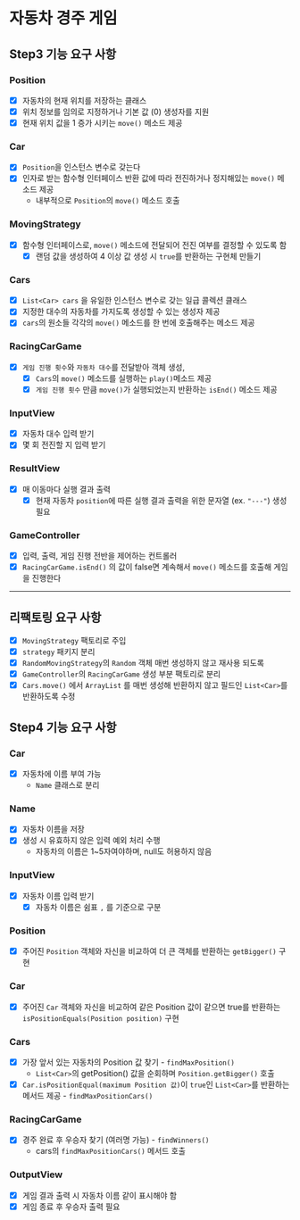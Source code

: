 # 자동차 경주 게임
## Step3 기능 요구 사항
### Position
- [x] 자동차의 현재 위치를 저장하는 클래스
- [x] 위치 정보를 임의로 지정하거나 기본 값 (0) 생성자를 지원
- [x] 현재 위치 값을 1 증가 시키는 `move()` 메소드 제공
### Car
- [x] `Position`을 인스턴스 변수로 갖는다
- [x] 인자로 받는 함수형 인터페이스 반환 값에 따라 전진하거나 정지해있는 `move()` 메소드 제공
  - 내부적으로 `Position`의 `move()` 메소드 호출
### MovingStrategy
- [x] 함수형 인터페이스로, `move()` 메소드에 전달되어 전진 여부를 결정할 수 있도록 함
  - [x] 랜덤 값을 생성하여 4 이상 값 생성 시 `true`를 반환하는 구현체 만들기
### Cars
- [x] `List<Car> cars` 을 유일한 인스턴스 변수로 갖는 일급 콜렉션 클래스
- [x] 지정한 대수의 자동차를 가지도록 생성할 수 있는 생성자 제공
- [x] `cars`의 원소들 각각의 `move()` 메소드를 한 번에 호출해주는 메소드 제공
### RacingCarGame
- [x] `게임 진행 횟수`와 `자동차 대수`를 전달받아 객체 생성,
  - [x] `Cars`의 `move()` 메소드를 실행하는 `play()`메소드 제공
  - [x] `게임 진행 횟수` 만큼 `move()`가 실행되었는지 반환하는 `isEnd()` 메소드 제공
### InputView
- [x] 자동차 대수 입력 받기
- [x] 몇 회 전진할 지 입력 받기
### ResultView
- [x] 매 이동마다 실행 결과 출력
  - [x] 현재 자동차 `position`에 따른 실행 결과 출력을 위한 문자열 (ex. `"---"`) 생성 필요
### GameController
- [x] 입력, 출력, 게임 진행 전반을 제어하는 컨트롤러
- [x] `RacingCarGame.isEnd()` 의 값이 false면 계속해서 `move()` 메소드를 호출해 게임을 진행한다

---

## 리팩토링 요구 사항
- [x] `MovingStrategy` 팩토리로 주입
- [x] `strategy` 패키지 분리
- [x] `RandomMovingStrategy`의 `Random` 객체 매번 생성하지 않고 재사용 되도록
- [x] `GameController`의 `RacingCarGame` 생성 부분 팩토리로 분리
- [x] `Cars.move()` 에서 `ArrayList` 를 매번 생성해 반환하지 않고 필드인 `List<Car>`를 반환하도록 수정

## Step4 기능 요구 사항
### Car
- [x] 자동차에 이름 부여 가능
  - `Name` 클래스로 분리
### Name
- [x] 자동차 이름을 저장
- [x] 생성 시 유효하지 않은 입력 예외 처리 수행
  - 자동차의 이름은 1~5자여야하며, null도 허용하지 않음
### InputView
- [x] 자동차 이름 입력 받기
  - [x] 자동차 이름은 쉼표 `,` 를 기준으로 구분
### Position
- [x] 주어진 `Position` 객체와 자신을 비교하여 더 큰 객체를 반환하는 `getBigger()` 구현
### Car
- [x] 주어진 `Car` 객체와 자신을 비교하여 같은 Position 값이 같으면 true를 반환하는 `isPositionEquals(Position position)` 구현
### Cars
- [x] 가장 앞서 있는 자동차의 Position 값 찾기 - `findMaxPosition()`
  - `List<Car>`의 getPosition() 값을 순회하며 `Position.getBigger()` 호출
- [x] `Car.isPositionEqual(maximum Position 값)`이 `true`인 `List<Car>`를 반환하는 메서드 제공 - `findMaxPositionCars()`
### RacingCarGame
- [x] 경주 완료 후 우승자 찾기 (여러명 가능) - `findWinners()`
  - cars의 `findMaxPositionCars()` 메서드 호출
### OutputView
- [x] 게임 결과 출력 시 자동차 이름 같이 표시해야 함
- [x] 게임 종료 후 우승자 출력 필요